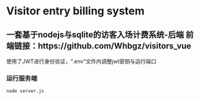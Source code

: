 # Visitor entry billing system
<h2>一套基于nodejs与sqlite的访客入场计费系统-后端 前端链接：https://github.com/Whbgz/visitors_vue  </h2>

使用了JWT进行身份验证，".env"文件内调整jwt密钥与运行端口  

### 运行服务端
```
node server.js
```

